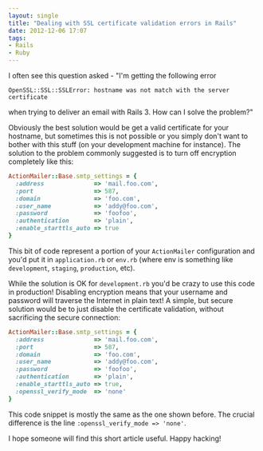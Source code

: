 ```yaml
---
layout: single
title: "Dealing with SSL certificate validation errors in Rails"
date: 2012-12-06 17:07
tags:
- Rails
- Ruby
---
```


I often see this question asked - "I'm getting the following error

```
OpenSSL::SSL::SSLError: hostname was not match with the server certificate
```

when trying to deliver an email with Rails 3. How can I solve the problem?"

Obviously the best solution would be get a valid certificate for your hostname, but sometimes
this is not possible or you simply don't want to bother with this stuff (on your development machine for instance).
The solution to the problem commonly suggested is to turn off encryption completely like this:

```ruby
ActionMailer::Base.smtp_settings = {
  :address              => 'mail.foo.com',
  :port                 => 587,
  :domain               => 'foo.com',
  :user_name            => 'addy@foo.com',
  :password             => 'foofoo',
  :authentication       => 'plain',
  :enable_starttls_auto => true
}
```

This bit of code represent a portion of your `ActionMailer` configuration and you'd put it in `application.rb` or
`env.rb` (where env is something like `development`, `staging`, `production`, etc).

While the solution is OK for `development.rb` you'd be crazy to use
this code in production! Disabling encryption means that your username
and password will traverse the Internet in plain text! A simple, but
secure solution would be to just disable the certificate validation,
without sacrificing the secure connection:

```ruby
ActionMailer::Base.smtp_settings = {
  :address              => 'mail.foo.com',
  :port                 => 587,
  :domain               => 'foo.com',
  :user_name            => 'addy@foo.com',
  :password             => 'foofoo',
  :authentication       => 'plain',
  :enable_starttls_auto => true,
  :openssl_verify_mode  => 'none'
}
```

This code snippet is mostly the same as the one shown before. The crucial difference is the line
`:openssl_verify_mode => 'none'`.

I hope someone will find this short article useful. Happy hacking!
